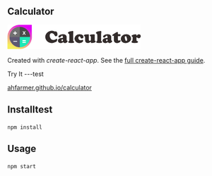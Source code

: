 Calculator
---
<img src="Logotype primary.png" width="60%" height="60%" />

Created with *create-react-app*. See the [full create-react-app guide](https://github.com/facebookincubator/create-react-app/blob/master/packages/react-scripts/template/README.md).



Try It
---test

[ahfarmer.github.io/calculator](https://ahfarmer.github.io/calculator/)


Installtest
---

`npm install`



Usage
---

`npm start`
